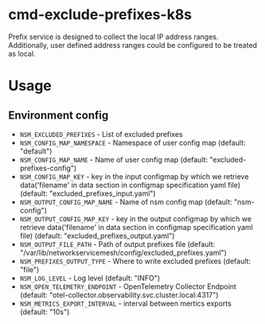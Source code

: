 # cmd-exclude-prefixes-k8s
Prefix service is designed to collect the local IP address ranges. Additionally, user defined address ranges could be configured to be treated as local. 

# Usage

## Environment config

* `NSM_EXCLUDED_PREFIXES`       - List of excluded prefixes
* `NSM_CONFIG_MAP_NAMESPACE`    - Namespace of user config map (default: "default")
* `NSM_CONFIG_MAP_NAME`         - Name of user config map (default: "excluded-prefixes-config")
* `NSM_CONFIG_MAP_KEY`          - key in the input configmap by which we retrieve data('filename' in data section in configmap specification yaml file) (default: "excluded_prefixes_input.yaml")
* `NSM_OUTPUT_CONFIG_MAP_NAME`  - Name of nsm config map (default: "nsm-config")
* `NSM_OUTPUT_CONFIG_MAP_KEY`   - key in the output configmap by which we retrieve data('filename' in data section in configmap specification yaml file) (default: "excluded_prefixes_output.yaml")
* `NSM_OUTPUT_FILE_PATH`        - Path of output prefixes file (default: "/var/lib/networkservicemesh/config/excluded_prefixes.yaml")
* `NSM_PREFIXES_OUTPUT_TYPE`    - Where to write excluded prefixes (default: "file")
* `NSM_LOG_LEVEL`               - Log level (default: "INFO")
* `NSM_OPEN_TELEMETRY_ENDPOINT` - OpenTelemetry Collector Endpoint (default: "otel-collector.observability.svc.cluster.local:4317")
* `NSM_METRICS_EXPORT_INTERVAL` - interval between mertics exports (default: "10s")
